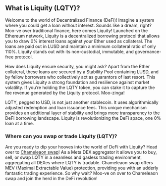 <h2>What is Liquity (LQTY)?</h2>
<p>Welcome to the world of Decentralized Finance (DeFi)! Imagine a system where you could get a loan without interest. Sounds like a dream, right? Moo-ve over traditional finance, here comes Liquity! Launched on the Ethereum network, Liquity is a decentralized borrowing protocol that allows you to draw 0% interest loans against your Ether used as collateral. The loans are paid out in LUSD and maintain a minimum collateral ratio of only 110%. Liquity stands out with its non-custodial, immutable, and governance-free protocol.</p>

<p>How does Liquity ensure security, you might ask? Apart from the Ether collateral, these loans are secured by a Stability Pool containing LUSD, and by fellow borrowers who collectively act as guarantors of last resort. This system gives Liquity a strong foundation and resilience against market volatility. If you’re holding the LQTY token, you can stake it to capture the fee revenue generated by the Liquity protocol. Moo-zinga!</p>

<p>LQTY, pegged to USD, is not just another stablecoin. It uses algorithmically adjusted redemption and loan issuance fees. This unique mechanism provides an additional layer of stability and brings more transparency to the DeFi borrowing landscape. Liquity is revolutionizing the DeFi space, one 0% loan at a time.</p>

<h3>Where can you swap or trade Liquity (LQTY)?</h3>
<p>Are you ready to dip your hooves into the world of DeFi with Liquity? Head over to <a href="https://chameleon.exchange/" rel="noopener" target="_blank">Chameleaon swap</a>! As a  Meta DEX aggregator it allows you to buy, sell, or swap LQTY in a seamless and gasless trading environment, aggregating all DEXes where LQTY is tradable. Chameleaon swap offers MEV (Maximal Extractable Value) protection, providing you with an udderly fantastic trading experience. So why wait? Moo-ve on over to Chameleaon swap and join the herd in the DeFi revolution!</p>
